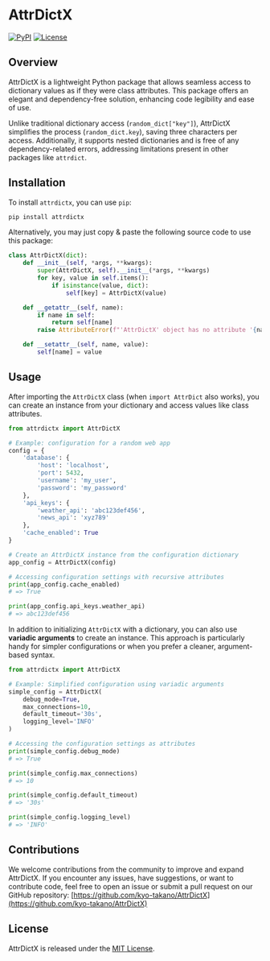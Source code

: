 # AttrDictX

[![PyPI](https://img.shields.io/pypi/v/attrdictx.svg)](https://pypi.org/project/attrdictx/)
[![License](https://img.shields.io/pypi/l/attrdictx.svg)](https://github.com/kyo-takano/AttrDictX/blob/main/LICENSE)

## Overview

AttrDictX is a lightweight Python package that allows seamless access to dictionary values as if they were class attributes. This package offers an elegant and dependency-free solution, enhancing code legibility and ease of use.

Unlike traditional dictionary access (`random_dict["key"]`), AttrDictX simplifies the process (`random_dict.key`), saving three characters per access. Additionally, it supports nested dictionaries and is free of any dependency-related errors, addressing limitations present in other packages like `attrdict`.

## Installation

To install `attrdictx`, you can use `pip`:

```bash
pip install attrdictx
```

Alternatively, you may just copy & paste the following source code to use this package:

```python
class AttrDictX(dict):
    def __init__(self, *args, **kwargs):
        super(AttrDictX, self).__init__(*args, **kwargs)
        for key, value in self.items():
            if isinstance(value, dict):
                self[key] = AttrDictX(value)

    def __getattr__(self, name):
        if name in self:
            return self[name]
        raise AttributeError(f"'AttrDictX' object has no attribute '{name}'")

    def __setattr__(self, name, value):
        self[name] = value
```

## Usage

After importing the `AttrDictX` class (when `import AttrDict` also works), you can create an instance from your dictionary and access values like class attributes.

```python
from attrdictx import AttrDictX

# Example: configuration for a random web app
config = {
    'database': {
        'host': 'localhost',
        'port': 5432,
        'username': 'my_user',
        'password': 'my_password'
    },
    'api_keys': {
        'weather_api': 'abc123def456',
        'news_api': 'xyz789'
    },
    'cache_enabled': True
}

# Create an AttrDictX instance from the configuration dictionary
app_config = AttrDictX(config)

# Accessing configuration settings with recursive attributes
print(app_config.cache_enabled)
# => True

print(app_config.api_keys.weather_api)
# => abc123def456
```

In addition to initializing `AttrDictX` with a dictionary, you can also use **variadic arguments** to create an instance. This approach is particularly handy for simpler configurations or when you prefer a cleaner, argument-based syntax.

```python
from attrdictx import AttrDictX

# Example: Simplified configuration using variadic arguments
simple_config = AttrDictX(
    debug_mode=True,
    max_connections=10,
    default_timeout='30s',
    logging_level='INFO'
)

# Accessing the configuration settings as attributes
print(simple_config.debug_mode)
# => True

print(simple_config.max_connections)
# => 10

print(simple_config.default_timeout)
# => '30s'

print(simple_config.logging_level)
# => 'INFO'
```

## Contributions

We welcome contributions from the community to improve and expand AttrDictX. If you encounter any issues, have suggestions, or want to contribute code, feel free to open an issue or submit a pull request on our GitHub repository: [https://github.com/kyo-takano/AttrDictX](https://github.com/kyo-takano/AttrDictX)

## License

AttrDictX is released under the [MIT License](https://github.com/kyo-takano/AttrDictX/blob/main/LICENSE).
